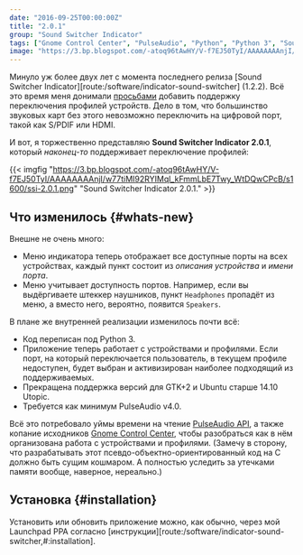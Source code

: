 ```yaml
---
date: "2016-09-25T00:00:00Z"
title: "2.0.1"
group: "Sound Switcher Indicator"
tags: ["Gnome Control Center", "PulseAudio", "Python", "Python 3", "Sound Switcher Indicator", "Ubuntu", "Unity", "Utopic Unicorn", "звук", "индикатор"]
image: "https://3.bp.blogspot.com/-atoq96tAwHY/V-f7EJ50TyI/AAAAAAAAnjI/w77tiMI92RYIMql_kFmmLbE7Twy_WtDQwCPcB/s1600/ssi-2.0.1.png"
---
```


Минуло уж более двух лет с момента последнего релиза [Sound Switcher Indicator][route:/software/indicator-sound-switcher] (1.2.2). Всё это время меня донимали [просьбами](https://github.com/yktoo/indicator-sound-switcher/issues/3) добавить поддержку переключения профилей устройств. Дело в том, что большинство звуковых карт без этого невозможно переключить на цифровой порт, такой как S/PDIF или HDMI.

И вот, я торжественно представляю **Sound Switcher Indicator 2.0.1**, который *наконец-то* поддерживает переключение профилей:

<!--more-->

{{< imgfig "https://3.bp.blogspot.com/-atoq96tAwHY/V-f7EJ50TyI/AAAAAAAAnjI/w77tiMI92RYIMql_kFmmLbE7Twy_WtDQwCPcB/s1600/ssi-2.0.1.png" "Sound Switcher Indicator 2.0.1." >}}

## Что изменилось {#whats-new}

Внешне не очень много:

* Меню индикатора теперь отображает все доступные порты на всех устройствах, каждый пункт состоит из *описания устройства* и *имени порта*.
* Меню учитывает доступность портов. Например, если вы выдёргиваете штеккер наушников, пункт `Headphones` пропадёт из меню, а вместо него, вероятно, появится `Speakers`.

В плане же внутренней реализации изменилось почти всё:

* Код переписан под Python 3.
* Приложение теперь работает с устройствами и профилями. Если порт, на который переключается пользователь, в текущем профиле недоступен, будет выбран и активизирован наиболее подходящий из поддерживаемых.
* Прекращена поддержка версий для GTK+2 и Ubuntu старше 14.10 Utopic.
* Требуется как минимум PulseAudio v4.0.

Всё это потребовало уймы времени на чтение [PulseAudio API](https://freedesktop.org/software/pulseaudio/doxygen/), а также копание исходников [Gnome Control Center](https://github.com/GNOME/gnome-control-center), чтобы разобраться как в нём организована работа с устройствами и профилями. (Замечу в сторону, что разрабатывать этот псевдо-объектно-ориентированный код на C должно быть сущим кошмаром. А полностью уследить за утечками памяти вообще, наверное, нереально.)

## Установка {#installation}

Установить или обновить приложение можно, как обычно, через мой Launchpad PPA согласно [инструкции][route:/software/indicator-sound-switcher,#:installation].
